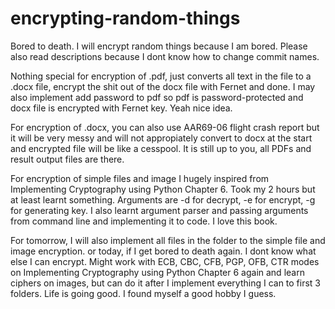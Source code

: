# encrypting-random-things
Bored to death.
I will encrypt random things because I am bored.
Please also read descriptions because I dont know how to change commit names.

Nothing special for encryption of .pdf, just converts all text in the file to a .docx file, encrypt the shit out of the docx file with Fernet and done. I may also implement add password to pdf so pdf is password-protected and docx file is encrypted with Fernet key. Yeah nice idea.

For encryption of .docx, you can also use AAR69-06 flight crash report but it will be very messy and will not appropiately convert to docx at the start and encrypted file will be like a cesspool. It is still up to you, all PDFs and result output files are there.

For encryption of simple files and image I hugely inspired from Implementing Cryptography using Python Chapter 6. Took my 2 hours but at least learnt something. Arguments are -d for decrypt, -e for encrypt, -g for generating key. I also learnt argument parser and passing arguments from command line and implementing it to code. I love this book.

For tomorrow, I will also implement all files in the folder to the simple file and image encryption. or today, if I get bored to death again. I dont know what else I can encrypt. Might work with ECB, CBC, CFB, PGP, OFB, CTR modes on Implementing Cryptography using Python Chapter 6 again and learn ciphers on images, but can do it after I implement everything I can to first 3 folders. Life is going good. I found myself a good hobby I guess.

